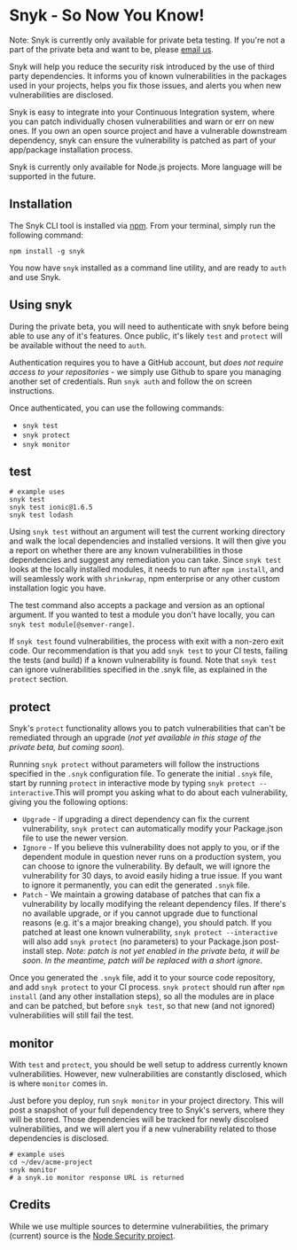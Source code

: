 # Snyk - So Now You Know!

Note: Snyk is currently only available for private beta testing. 
If you're not a part of the private beta and want to be, please [email us](mailto:contact@snyk.io). 

Snyk will help you reduce the security risk introduced by the use of third party dependencies. 
It informs you of known vulnerabilities in the packages used in your projects, helps you fix those issues, and alerts you when new vulnerabilities are disclosed. 

Snyk is easy to integrate into your Continuous Integration system, where you can patch individually chosen vulnerabilities and warn or err on new ones. If you own an open source project and have a vulnerable downstream dependency, snyk can ensure the vulnerability is patched as part of your app/package installation process.

Snyk is currently only available for Node.js projects. More language will be supported in the future.

## Installation

The Snyk CLI tool is installed via [npm](http://blog.npmjs.org/post/85484771375/how-to-install-npm).
From your terminal, simply run the following command:

```shell
npm install -g snyk
```

You now have `snyk` installed as a command line utility, and are ready to `auth` and use Snyk.

## Using snyk

During the private beta, you will need to authenticate with snyk before being able to use any of it's features. Once public, it's likely `test` and `protect` will be available without the need to `auth`.

Authentication requires you to have a GitHub account, but *does not require access to your repositories* - we simply use Github to spare you managing another set of credentials. Run `snyk auth` and follow the on screen instructions.

Once authenticated, you can use the following commands:

- `snyk test`
- `snyk protect`
- `snyk monitor`

## test

```shell
# example uses
snyk test
snyk test ionic@1.6.5
snyk test lodash
```

Using `snyk test` without an argument will test the current working directory and walk the local dependencies and installed versions. It will then give you a report on whether there are any known vulnerabilities in those dependencies and suggest any remediation you can take. Since `snyk test` looks at the locally installed modules, it needs to run after `npm install`, and will seamlessly work with `shrinkwrap`, npm enterprise or any other custom installation logic you have.

The test command also accepts a package and version as an optional argument. If you wanted to test a module you don't have locally, you can `snyk test module[@semver-range]`.

If `snyk test` found vulnerabilities, the process with exit with a non-zero exit code. Our recommendation is that you add `snyk test` to your CI tests, failing the tests (and build) if a known vulnerability is found. Note that `snyk test` can ignore vulnerabilities specified in the .snyk file, as explained in the `protect` section.

## protect

Snyk's `protect` functionality allows you to patch vulnerabilities that can't be remediated through an upgrade (*not yet available in this stage of the private beta, but coming soon*).

Running `snyk protect` without parameters will follow the instructions specified in the `.snyk` configuration file. To generate the initial `.snyk` file, start by running `protect` in interactive mode by typing `snyk protect --interactive`.This will prompt you asking what to do about each vulnerability, giving you the following options:

- `Upgrade` - if upgrading a direct dependency can fix the current vulnerability, `snyk protect` can automatically modify your Package.json file to use the newer version.
- `Ignore` - If you believe this vulnerability does not apply to you, or if the dependent module in question never runs on a production system, you can choose to ignore the vulnerability. By default, we will ignore the vulnerability for 30 days, to avoid easily hiding a true issue. If you want to ignore it permanently, you can edit the generated `.snyk` file.
- `Patch` - We maintain a growing database of patches that can fix a vulnerability by locally modifying the releant dependency files. If there's no available upgrade, or if you cannot upgrade due to functional reasons (e.g. it's a major breaking change), you should patch. If you patched at least one known vulnerability, `snyk protect --interactive` will also add `snyk protect` (no parameters) to your Package.json post-install step. *Note: patch is not yet enabled in the private beta, it will be soon. In the meantime, patch will be replaced with a short ignore*.

Once you generated the `.snyk` file, add it to your source code repository, and add `snyk protect` to your CI process. `snyk protect` should run after `npm install` (and any other installation steps), so all the modules are in place and can be patched, but before `snyk test`, so that new (and not ignored) vulnerabilities will still fail the test.

## monitor

With `test` and `protect`, you should be well setup to address currently known vulnerabilities. However, new vulnerabilities are constantly disclosed, which is where `monitor` comes in. 

Just before you deploy, run `snyk monitor` in your project directory. This will post a snapshot of your full dependency tree to Snyk's servers, where they will be stored. Those dependencies will be tracked for newly discolsed vulnerabilities, and we will alert you if a new vulnerability related to those dependencies is disclosed.

```shell
# example uses
cd ~/dev/acme-project
snyk monitor
# a snyk.io monitor response URL is returned
```

## Credits

While we use multiple sources to determine vulnerabilities, the primary (current) source is the [Node Security project](http://nodesecurity.io).
